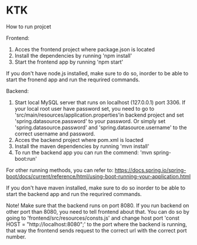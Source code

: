 # KTK

How to run projcet

Frontend:
1. Acces the frontend project where package.json is located
2. Install the dependencies by running 'npm install'
3. Start the frontend app by running 'npm start'

If you don't have node.js installed, make sure to do so, inorder to be able to start the fronend app and run the requrired commands.

Backend:
1. Start local MySQL server that runs on localhost (127.0.0.1) port 3306. If your local root user have password set, you need to go to 'src/main/resources/application.properties'in backend project and set 'spring.datasource.password' to your password. Or simply set 'spring.datasource.password' and 'spring.datasource.username' to the correct username and password.
2. Acces the backend project where pom.xml is loacted
3. Install the maven dependencies by running 'mvn install'
4. To run the backend app you can run the commend: 'mvn spring-boot:run'

For other running methods, you can refer to: https://docs.spring.io/spring-boot/docs/current/reference/html/using-boot-running-your-application.html

If you don't have maven installed, make sure to do so inorder to be able to start the backend app and run the requrired commands.


Note!
Make sure that the backend runs on port 8080. If you run backend on other port than 8080, you need to tell frontend about that. You can do so by going to 'frontend/src/resources/consts.js' and change host port 'const HOST = "http://localhost:8080";' to the port where the backend is running, that way the frontend sends request to the correct url with the correct port number.
